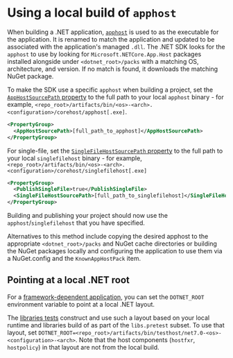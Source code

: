 # Using a local build of `apphost`

When building a .NET application, [`apphost`](../../../design/features/host-components.md#entry-point-hosts) is used to as the executable for the application. It is renamed to match the application and updated to be associated with the application's managed `.dll`. The .NET SDK looks for the `apphost` to use by looking for `Microsoft.NETCore.App.Host` packages installed alongside under `<dotnet_root>/packs` with a matching OS, architecture, and version. If no match is found, it downloads the matching NuGet package.

To make the SDK use a specific `apphost` when building a project, set the [`AppHostSourcePath` property](https://github.com/dotnet/sdk/blob/f106bca2c28aeb4de8cafa8ff818bd8613908964/src/Tasks/Microsoft.NET.Build.Tasks/targets/Microsoft.NET.Sdk.FrameworkReferenceResolution.targets#L295) to the full path to your local `apphost` binary - for example, `<repo_root>/artifacts/bin/<os>-<arch>.<configuration>/corehost/apphost[.exe]`.

```xml
<PropertyGroup>
  <AppHostSourcePath>[full_path_to_apphost]</AppHostSourcePath>
</PropertyGroup>
```

For single-file, set the [`SingleFileHostSourcePath` property](https://github.com/dotnet/sdk/blob/f106bca2c28aeb4de8cafa8ff818bd8613908964/src/Tasks/Microsoft.NET.Build.Tasks/targets/Microsoft.NET.Sdk.FrameworkReferenceResolution.targets#L305) to the full path to your local `singlefilehost` binary - for example, `<repo_root>/artifacts/bin/<os>-<arch>.<configuration>/corehost/singlefilehost[.exe]`

```xml
<PropertyGroup>
  <PublishSingleFile>true</PublishSingleFile>
  <SingleFileHostSourcePath>[full_path_to_singlefilehost]</SingleFileHostSourcePath>
</PropertyGroup>
```

Building and publishing your project should now use the `apphost`/`singlefilehost` that you have specified.

Alternatives to this method include copying the desired apphost to the appropriate `<dotnet_root>/packs` and NuGet cache directories or building the NuGet packages locally and configuring the application to use them via a NuGet.config and the `KnownAppHostPack` item.

## Pointing at a local .NET root

For a [framework-dependent application](https://docs.microsoft.com/dotnet/core/deploying/#publish-framework-dependent), you can set the `DOTNET_ROOT` environment variable to point at a local .NET layout.

The [libraries tests](../libraries/testing.md) construct and use such a layout based on your local runtime and libraries build of as part of the `libs.pretest` subset. To use that layout, set `DOTNET_ROOT=<repo_root>/artifacts/bin/testhost/net7.0-<os>-<configuration>-<arch>`. Note that the host components (`hostfxr`, `hostpolicy`) in that layout are not from the local build.